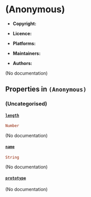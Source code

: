 

# (Anonymous)






  - **Copyright:**
    
  - **Licence:**
    
  - **Platforms:**
    
  - **Maintainers:**
    
  - **Authors:**
    


(No documentation)



## Properties in `(Anonymous)`




### (Uncategorised)




#### [`length`](merge/length)



```haskell
Number
```

(No documentation)



#### [`name`](merge/name)



```haskell
String
```

(No documentation)



#### [`prototype`](merge/prototype)



(No documentation)






